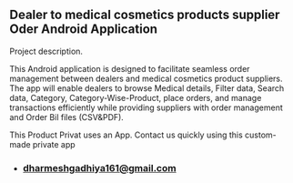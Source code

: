 ## Dealer to medical cosmetics products supplier Oder Android Application ##

Project description.

This Android application is designed to facilitate seamless order management between dealers and medical cosmetics product suppliers.
The app will enable dealers to browse Medical details, Filter data, Search data, Category, Category-Wise-Product,
place orders, and manage transactions efficiently while providing suppliers with order management and Order Bil files (CSV&PDF).



This Product Privat uses an App.
Contact us quickly using this custom-made private app
- ### dharmeshgadhiya161@gmail.com ###
